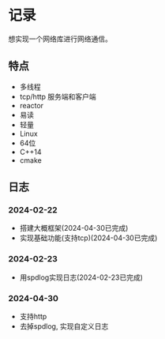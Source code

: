 # 记录

想实现一个网络库进行网络通信。

## 特点

- 多线程
- tcp/http 服务端和客户端
- reactor
- 易读
- 轻量
- Linux
- 64位
- C++14
- cmake

## 日志

### 2024-02-22

- 搭建大概框架(2024-04-30已完成)
- 实现基础功能(支持tcp)(2024-04-30已完成)

### 2024-02-23

- 用spdlog实现日志(2024-02-23已完成)

### 2024-04-30

- 支持http
- 去掉spdlog, 实现自定义日志